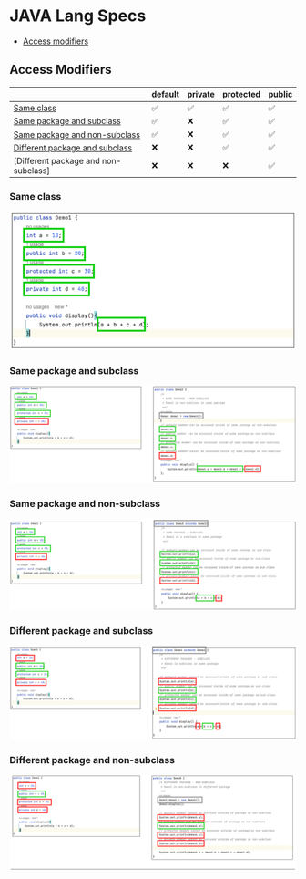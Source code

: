 # JAVA Lang Specs

- [Access modifiers](#access-modifiers)

## Access Modifiers

|                                 |default             |private             |protected           |public              |
|---                              |---                 |---                 |---                 |---                 |          
| [Same class](#same-class)       | :white_check_mark: | :white_check_mark: | :white_check_mark: | :white_check_mark: |
| [Same package and subclass](#same-package-and-subclass)         | :white_check_mark: | :x:                | :white_check_mark: | :white_check_mark: |
| [Same package and non-subclass](#same-package-and-non-subclass)     | :white_check_mark: | :x:                | :white_check_mark: | :white_check_mark: |
| [Different package and subclass](#different-package-and-subclass)    | :x:                | :x:                | :white_check_mark: | :white_check_mark: |
| [Different package and non-subclass]| :x:                | :x:                | :x:                | :white_check_mark: |

### Same class
![access_modifiers_same_class](https://github.com/HunorVadaszPerhat/java_lang_specs/blob/main/images/access_modifiers_same_class.png)

### Same package and subclass
![access_modifiers_same_package_subclass](https://github.com/HunorVadaszPerhat/java_lang_specs/blob/main/images/access_modifiers_same_package_non_subclass.png)

### Same package and non-subclass
![access_modifiers_same_package_non_subclass](https://github.com/HunorVadaszPerhat/java_lang_specs/blob/main/images/access_modifiers_same_package_subclass.png)

### Different package and subclass
![access_modifiers_different_package_subclass](https://github.com/HunorVadaszPerhat/java_lang_specs/blob/main/images/access_modifiers_different_package_subclass.png)

### Different package and non-subclass
![access_modifiers_different_package_non_subclass](https://github.com/HunorVadaszPerhat/java_lang_specs/blob/main/images/access_modifiers_different_package_non_subclass.png)
